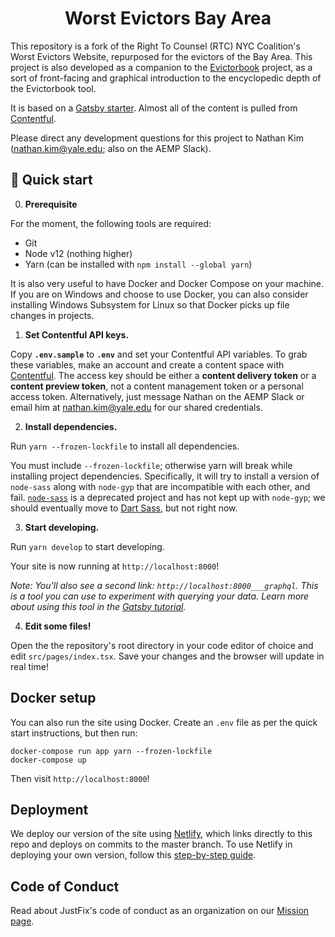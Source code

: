 <h1 align="center">
  Worst Evictors Bay Area
</h1>

This repository is a fork of the Right To Counsel (RTC) NYC Coalition's Worst Evictors Website, repurposed for the evictors of the Bay Area. This project is also developed as a companion to the [Evictorbook](evictorbook.com/) project, as a sort of front-facing and graphical introduction to the encyclopedic depth of the Evictorbook tool.

It is based on a [Gatsby starter](https://github.com/fhavrlent/gatsby-contentful-typescript-starter). Almost all of the content is pulled from [Contentful](https://www.contentful.com/).

Please direct any development questions for this project to Nathan Kim (nathan.kim@yale.edu; also on the AEMP Slack).

## 🚀 Quick start

0. **Prerequisite**

For the moment, the following tools are required:
- Git
- Node v12 (nothing higher)
- Yarn (can be installed with `npm install --global yarn`)

It is also very useful to have Docker and Docker Compose on your machine. If you are on Windows and choose to use Docker, you can also consider installing Windows Subsystem for Linux so that Docker picks up file changes in projects.

1. **Set Contentful API keys.**

  Copy **`.env.sample`** to **`.env`** and set your Contentful API variables. To grab these variables, make an account and create a content space with [Contentful](https://www.contentful.com/). The access key should be either a **content delivery token** or a **content preview token**, not a content management token or a personal access token. Alternatively, just message Nathan on the AEMP Slack or email him at nathan.kim@yale.edu for our shared credentials.

2. **Install dependencies.**

  Run `yarn --frozen-lockfile` to install all dependencies.
  
  You must include `--frozen-lockfile`; otherwise yarn will break while installing project dependencies. Specifically, it will try to install a version of `node-sass` along with `node-gyp` that are incompatible with each other, and fail. [`node-sass`](https://github.com/sass/node-sass#node-sass) is a deprecated project and has not kept up with `node-gyp`; we should eventually move to [Dart Sass](https://sass-lang.com/dart-sass), but not right now. 

3. **Start developing.**

  Run `yarn develop` to start developing.

  Your site is now running at `http://localhost:8000`!

  *Note: You'll also see a second link: `http://localhost:8000___graphql`. This is a tool you can use to experiment with querying your data. Learn more about using this tool in the [Gatsby tutorial](https://next.gatsbyjs.org/tutorial/part-five/#introducing-graphiql).*

4. **Edit some files!**

  Open the the repository's root directory in your code editor of choice and edit `src/pages/index.tsx`. Save your changes and the browser will update in real time!

## Docker setup

You can also run the site using Docker. Create an `.env` file as per the quick start instructions, but then run:

```
docker-compose run app yarn --frozen-lockfile
docker-compose up
```

Then visit `http://localhost:8000`!

## Deployment 

  We deploy our version of the site using [Netlify](https://www.netlify.com/), which links directly to this repo and deploys on commits to the master branch. To use Netlify in deploying your own version, follow this [step-by-step guide](https://www.netlify.com/blog/2016/09/29/a-step-by-step-guide-deploying-on-netlify/).
  
## Code of Conduct

  Read about JustFix's code of conduct as an organization on our [Mission page](https://www.justfix.nyc/our-mission/).
